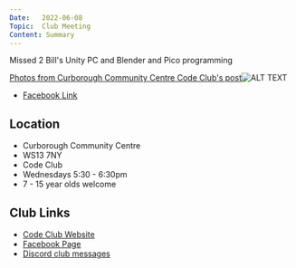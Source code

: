 ```yaml
---
Date:   2022-06-08
Topic:  Club Meeting
Content: Summary
---
```

Missed 2
Bill's Unity PC and Blender and Pico programming

[Photos from Curborough Community Centre Code Club's post](https://www.facebook.com/1481985248595237/posts/4923129621147432/)![ALT TEXT](https://scontent.fbhx6-1.fna.fbcdn.net/v/t39.30808-6/286699606_4923129777814083_278092147890106609_n.jpg?stp=dst-jpg_p720x720&_nc_cat=109&ccb=1-7&_nc_sid=5614bc&_nc_ohc=3f9nSp5THvgAX9y_HF7&_nc_ht=scontent.fbhx6-1.fna&edm=AKK4YLsEAAAA&oh=00_AfCFRvxxoD8YFmWKutZS2DNpRkgWwaHdNc-U7PVdjtJiCw&oe=652C7193)

* [Facebook Link](https://www.facebook.com/1481985248595237/posts/4923129621147432/)

## Location

* Curborough Community Centre
* WS13 7NY
* Code Club
* Wednesdays 5:30 - 6:30pm
* 7 - 15 year olds welcome

## Club Links

* [Code Club Website](https://lichfield-code-club.github.io/)
* [Facebook Page](https://www.facebook.com/LichfieldCoders)
* [Discord club messages](https://discord.gg/szz6xGK)

